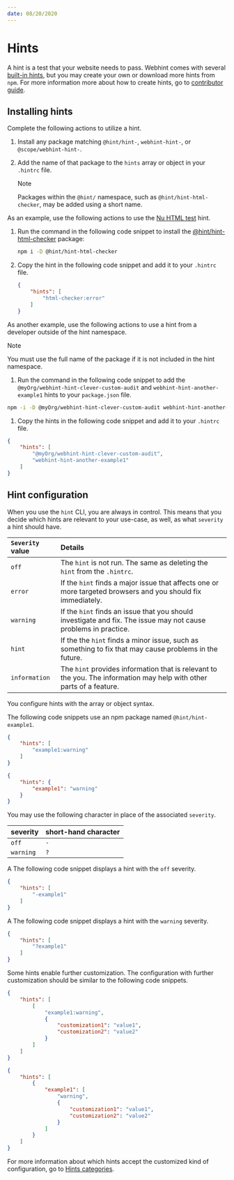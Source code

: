 ```yaml
---
date: 08/20/2020
---
```

# Hints

A hint is a test that your website needs to pass.  Webhint comes with several [built-in hints][HintsIndex], but you may create your own or download more hints from `npm`.  For more information more about how to create hints, go to [contributor guide][ContributorGuideHowToHint].

## Installing hints

Complete the following actions to utilize a hint.

1.  Install any package matching `@hint/hint-`, `webhint-hint-`, or `@scope/webhint-hint-`.
1.  Add the name of that package to the `hints` array or object in your `.hintrc` file.

    > [!NOTE]
    > Packages within the `@hint/` namespace, such as `@hint/hint-html-checker`, may be added using a short name.

As an example, use the following actions to use the [Nu HTML test][HintHtmlCheckerReadme] hint.

1.  Run the command in the following code snippet to install the [@hint/hint-html-checker][HintHtmlCheckerReadme] package:

    ```bash
    npm i -D @hint/hint-html-checker
    ```

1.  Copy the hint in the following code snippet and add it to your `.hintrc` file.

    ```json
    {
        "hints": [
            "html-checker:error"
        ]
    }
    ```

As another example, use the following actions to use a hint from a developer outside of the hint namespace.

> [!NOTE]
> You must use the full name of the package if it is not included in the hint namespace.

1.  Run the command in the following code snippet to add the `@myOrg/webhint-hint-clever-custom-audit` and `webhint-hint-another-example1` hints to your `package.json` file.

```bash
npm -i -D @myOrg/webhint-hint-clever-custom-audit webhint-hint-another-example1
```

1.  Copy the hints in the following code snippet and add it to your `.hintrc` file.

```json
{
    "hints": [
        "@myOrg/webhint-hint-clever-custom-audit",
        "webhint-hint-another-example1"
    ]
}
```

## Hint configuration

When you use the `hint` CLI, you are always in control.  This means that you decide which hints are relevant to your use-case, as well, as what `severity` a hint should have.


| `Severity` value | Details |
|:--- |:--- |
| `off` | The `hint` is not run.  The same as deleting the `hint` from the `.hintrc`. |
| `error` | If the `hint` finds a major issue that affects one or more targeted browsers and you should fix immediately. |
| `warning` | If the `hint` finds an issue that you should investigate and fix.  The issue may not cause problems in practice. |
| `hint` | If the the `hint` finds a minor issue, such as something to fix that may cause problems in the future. |
| `information` | The `hint` provides information that is relevant to the you.  The information may help with other parts of a feature. |

You configure hints with the array or object syntax.

The following code snippets use an npm package named `@hint/hint-example1`.

```json
{
    "hints": [
        "example1:warning"
    ]
}
```

```json
{
    "hints": {
        "example1": "warning"
    }
}
```

You may use the following character in place of the associated `severity`.

| severity | short-hand character |
|:--- |:--- |
| `off` | `-` |
| `warning` | `?` |

A The following code snippet displays a hint with the `off` severity.

```json
{
    "hints": [
        "-example1"
    ]
}
```

A The following code snippet displays a hint with the `warning` severity.

```json
{
    "hints": [
        "?example1"
    ]
}
```

Some hints enable further customization.  The configuration with further customization should be similar to the following code snippets.

```json
{
    "hints": [
        [
            "example1:warning",
            {
                "customization1": "value1",
                "customization2": "value2"
            }
        ]
    ]
}
```

```json
{
    "hints": [
        {
            "example1": [
                "warning",
                {
                    "customization1": "value1",
                    "customization2": "value2"
                }
            ]
        }
    ]
}
```

For more information about which hints accept the customized kind of configuration, go to [Hints categories][HintsIndex].

<!-- Link labels: -->

[HintsIndex]: ../hints/index.md "Hints categories | webhint"
[ContributorGuideHowToHint]: ../../contributor-guide/how-to/hint.md "Develop a hint | webhint"
[HintHtmlCheckerReadme]: ../../../../hint-html-checker/README.md "Nu HTML test (`html-checker`) | webhint"
